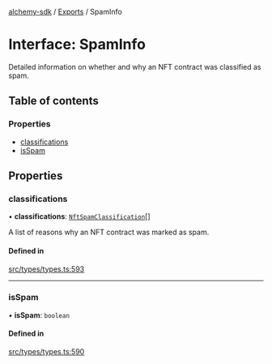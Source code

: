 [alchemy-sdk](../README.md) / [Exports](../modules.md) / SpamInfo

# Interface: SpamInfo

Detailed information on whether and why an NFT contract was classified as spam.

## Table of contents

### Properties

- [classifications](SpamInfo.md#classifications)
- [isSpam](SpamInfo.md#isspam)

## Properties

### classifications

• **classifications**: [`NftSpamClassification`](../enums/NftSpamClassification.md)[]

A list of reasons why an NFT contract was marked as spam.

#### Defined in

[src/types/types.ts:593](https://github.com/alchemyplatform/alchemy-sdk-js/blob/a8bc079/src/types/types.ts#L593)

___

### isSpam

• **isSpam**: `boolean`

#### Defined in

[src/types/types.ts:590](https://github.com/alchemyplatform/alchemy-sdk-js/blob/a8bc079/src/types/types.ts#L590)
